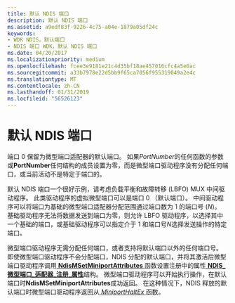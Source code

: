 ```yaml
---
title: 默认 NDIS 端口
description: 默认 NDIS 端口
ms.assetid: a9edf83f-9226-4c75-a04e-1879a05df24c
keywords:
- WDK NDIS，默认端口
- NDIS 端口 WDK，默认 NDIS 端口
ms.date: 04/20/2017
ms.localizationpriority: medium
ms.openlocfilehash: fcee3e9181e21c4d35bf18ae457016cfc4a5e0ac
ms.sourcegitcommit: a33b7978e22d5bb9f65ca7056f955319049a2e4c
ms.translationtype: MT
ms.contentlocale: zh-CN
ms.lasthandoff: 01/31/2019
ms.locfileid: "56526123"
---
```

# <a name="default-ndis-port"></a>默认 NDIS 端口





端口 0 保留为微型端口适配器的默认端口。 如果*PortNumber*的任何函数的参数或**PortNumber**任何结构的成员设置为零，而是微型端口驱动程序没有分配任何端口，或当前活动不是特定于端口的。

默认 NDIS 端口一个很好示例，请考虑负载平衡和故障转移 (LBFO) MUX 中间驱动程序。 此类驱动程序的虚拟微型端口可以是端口 0 （默认端口）。 中间驱动程序可以将端口为基础的微型端口适配器分配范围通过端口数为 1 的端口号 (*N*)。 基础驱动程序无法将数据发送到端口为零，则允许 LBFO 驱动程序，以选择其中一个基础的端口，或基础驱动程序可以指定介于 1 和端口号*N*选择发送操作的特定端口。

微型端口驱动程序无需分配任何端口，或者支持将默认端口以外的任何端口号。 即使微型端口驱动程序不会分配端口，NDIS 分配的默认端口，并将其激活后微型端口驱动程序调用[ **NdisMSetMiniportAttributes** ](https://msdn.microsoft.com/library/windows/hardware/ff563672)函数设置注册中的属性[ **NDIS\_微型端口\_适配器\_注册\_属性**](https://msdn.microsoft.com/library/windows/hardware/ff565934)结构。 微型端口驱动程序可以开始执行操作，在默认端口时**NdisMSetMiniportAttributes**成功返回。 在这种情况下，NDIS 释放的默认端口时微型端口驱动程序返回从[ *MiniportHaltEx* ](https://msdn.microsoft.com/library/windows/hardware/ff559388)函数。

 

 





